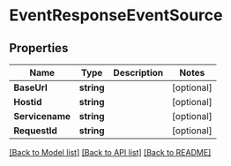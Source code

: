 # EventResponseEventSource

## Properties
Name | Type | Description | Notes
------------ | ------------- | ------------- | -------------
**BaseUrl** | **string** |  | [optional] 
**Hostid** | **string** |  | [optional] 
**Servicename** | **string** |  | [optional] 
**RequestId** | **string** |  | [optional] 

[[Back to Model list]](../README.md#documentation-for-models) [[Back to API list]](../README.md#documentation-for-api-endpoints) [[Back to README]](../README.md)


